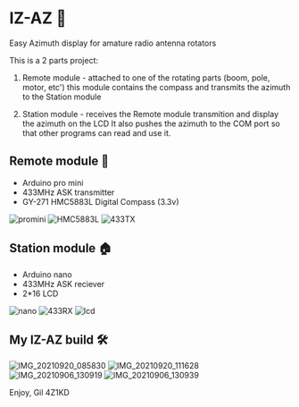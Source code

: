 # IZ-AZ 🧭
Easy Azimuth display for amature radio antenna rotators

This is a 2 parts project:
1. Remote module - attached to one of the rotating parts (boom, pole, motor, etc')
this module contains the compass and transmits the azimuth to the Station module

2. Station module - receives the Remote module transmition and display the azimuth on the LCD
It also pushes the azimuth to the COM port so that other programs can read and use it.


Remote module 📡
-------------
- Arduino pro mini
- 433MHz ASK transmitter
- GY-271 HMC5883L Digital Compass (3.3v)

![promini](https://user-images.githubusercontent.com/24712835/133967826-984f3f25-2c4e-4ef8-8a24-b9c2356f814d.PNG)
![HMC5883L](https://user-images.githubusercontent.com/24712835/133968411-6b3fa3ec-9f69-4f71-8ad4-f264eb2424bd.PNG)
![433TX](https://user-images.githubusercontent.com/24712835/133967978-cde48dd8-5c06-4cd3-b061-c042d39e43d8.PNG)


Station module 🏠
--------------
- Arduino nano
- 433MHz ASK reciever
- 2*16 LCD

![nano](https://user-images.githubusercontent.com/24712835/133968429-6a6d9c30-166a-4cb9-a21a-307b86cd4563.PNG)
![433RX](https://user-images.githubusercontent.com/24712835/133968015-e499f448-b7c8-4aaa-bb50-e7f5c4bf2eda.PNG)
![lcd](https://user-images.githubusercontent.com/24712835/133973304-bc6a9c48-b0fe-41d9-8712-b8bf6c9cc91b.png)


My IZ-AZ build 🛠️
--------------
![IMG_20210920_085830](https://user-images.githubusercontent.com/24712835/133973324-ebe749b0-898d-4f0f-ba35-6ebad7deb68f.jpg)
![IMG_20210920_111628](https://user-images.githubusercontent.com/24712835/133973631-71f4e3ce-7f5d-421e-b285-a1f733e723df.jpg)
![IMG_20210906_130919](https://user-images.githubusercontent.com/24712835/133973133-72cdacbf-b4ad-4969-b550-709cd759de6e.jpg)
![IMG_20210906_130939](https://user-images.githubusercontent.com/24712835/133973136-12077c4a-f7bd-46c1-b4c3-7f2c238910b5.jpg)

Enjoy,
Gil 4Z1KD

